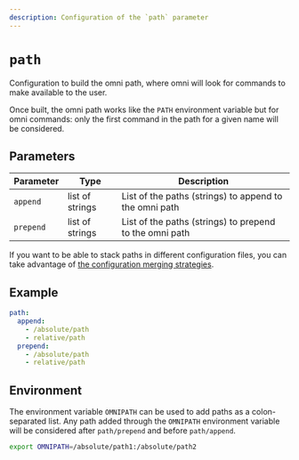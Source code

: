 ```yaml
---
description: Configuration of the `path` parameter
---
```


# `path`

Configuration to build the omni path, where omni will look for commands to make available to the user.

Once built, the omni path works like the `PATH` environment variable but for omni commands: only the first command in the path for a given name will be considered.

## Parameters

| Parameter  | Type           | Description                                       |
|------------|----------------|---------------------------------------------------|
| `append` | list of strings | List of the paths (strings) to append to the omni path |
| `prepend` | list of strings | List of the paths (strings) to prepend to the omni path |

If you want to be able to stack paths in different configuration files, you can take advantage of [the configuration merging strategies](suggest_config#configuration-merging-strategies).

## Example

```yaml
path:
  append:
    - /absolute/path
    - relative/path
  prepend:
    - /absolute/path
    - relative/path
```

## Environment

The environment variable `OMNIPATH` can be used to add paths as a colon-separated list. Any path added through the `OMNIPATH` environment variable will be considered after `path/prepend` and before `path/append`.

```bash
export OMNIPATH=/absolute/path1:/absolute/path2
```
